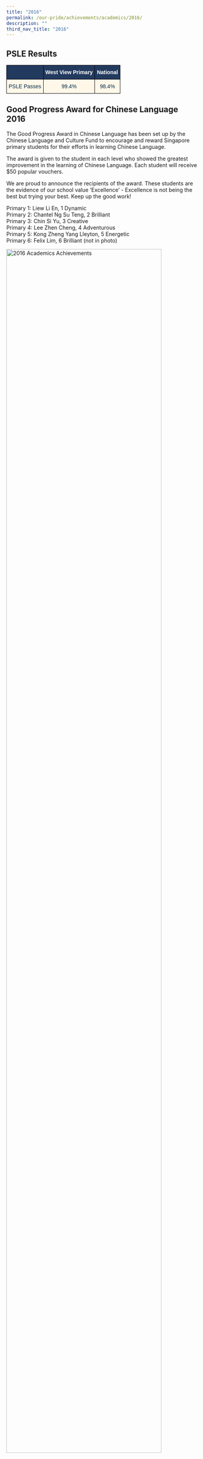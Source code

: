 ```yaml
---
title: "2016"
permalink: /our-pride/achievements/academics/2016/
description: ""
third_nav_title: "2016"
---
```


PSLE Results
------------

<style type="text/css">
.tg  {border-collapse:collapse;border-spacing:0;}
.tg td{border-color:black;border-style:solid;border-width:1px;font-family:Arial, sans-serif;font-size:14px;
  overflow:hidden;padding:10px 5px;word-break:normal;}
.tg th{border-color:black;border-style:solid;border-width:1px;font-family:Arial, sans-serif;font-size:14px;
  font-weight:normal;overflow:hidden;padding:10px 5px;word-break:normal;}
.tg .tg-gcor{background-color:#223A5E;color:#FFF;font-weight:bold;text-align:center;vertical-align:top}
.tg .tg-mqfk{background-color:#FFF8E8;color:#042847;text-align:center;vertical-align:middle}
</style>
<table class="tg">
<thead>
  <tr>
    <th class="tg-gcor"></th>
    <th class="tg-gcor"><span style="font-weight:bold;color:#FFF;background-color:#223A5E">West View Primary</span></th>
    <th class="tg-gcor"><span style="font-weight:bold;color:#FFF;background-color:#223A5E">National</span></th>
  </tr>
</thead>
<tbody>
  <tr>
    <td class="tg-mqfk"><span style="color:#042847;background-color:#FFF8E8">PSLE Passes</span></td>
    <td class="tg-mqfk"><span style="color:#042847;background-color:#FFF8E8">99.4%</span></td>
    <td class="tg-mqfk"><span style="color:#042847;background-color:#FFF8E8">98.4%</span></td>
  </tr>
</tbody>
</table>

Good Progress Award for Chinese Language 2016
---------------------------------------------

The Good Progress Award in Chinese Language has been set up by the Chinese Language and Culture Fund to encourage and reward Singapore primary students for their efforts in learning Chinese Language.

  

The award is given to the student in each level who showed the greatest improvement in the learning of Chinese Language. Each student will receive $50 popular vouchers.

  

We are proud to announce the recipients of the award. These students are the evidence of our school value ‘Excellence’ - Excellence is not being the best but trying your best. Keep up the good work!

  

Primary 1: Liew Li En, 1 Dynamic <br>
Primary 2: Chantel Ng Su Teng, 2 Brilliant <br>
Primary 3: Chin Si Yu, 3 Creative <br>
Primary 4: Lee Zhen Cheng, 4 Adventurous <br>
Primary 5: Kong Zheng Yang Lleyton, 5 Energetic <br>
Primary 6: Felix Lim, 6 Brilliant (not in photo)

<style>  
img {  
  display: block;  
  margin-left: auto;  
  margin-right: auto;  
}  
</style>  
<body><img src="/images/FullSizeRender%201.jpeg" alt="2016 Academics Achievements" style="width:90%;">  
  
</body>  
<br>

25th National Group Creative Story-Telling Competition 2016
-----------------------------------------------------------

25th National Group Creative Story-Telling Competition 2016 was held at Hwa Chong Institution on 30th July. It was a tough fight for our team. They had to compete with finalists such as Dao Nan Primary School, Nan Hua Primary School, Pei Hwa Presbyterian and ACS Junior. The theme “Singapore Spirit” was encapsulated through the wonderful performance by our pupils. Our school managed to beat all finalists to emerge as Champion!The script was written by Mdm Li Hongyu and co-trained by Mdm Shi Yuanna. Kudos to our teachers-in-charge who have put in a lot of effort and time to train the pupils. Thank you teachers and pupils for flying the West View Flag high!

  

Congratulations to the following pupils:

<style type="text/css">
.tg  {border-collapse:collapse;border-spacing:0;}
.tg td{border-color:black;border-style:solid;border-width:1px;font-family:Arial, sans-serif;font-size:14px;
  overflow:hidden;padding:10px 5px;word-break:normal;}
.tg th{border-color:black;border-style:solid;border-width:1px;font-family:Arial, sans-serif;font-size:14px;
  font-weight:normal;overflow:hidden;padding:10px 5px;word-break:normal;}
.tg .tg-347y{background-color:#FFF8E8;color:#042847;text-align:left;vertical-align:top}
.tg .tg-tdgo{background-color:#223A5E;color:#FFF;text-align:left;vertical-align:top}
.tg .tg-amaz{background-color:#E3EEFF;color:#042847;text-align:left;vertical-align:top}
</style>
<table class="tg">
<thead>
  <tr>
    <th class="tg-tdgo"><span style="font-weight:normal">P5-E</span></th>
    <th class="tg-tdgo"><span style="font-weight:normal">LIM ZHI XIAN</span></th>
    <th class="tg-tdgo"><span style="font-weight:normal">林智贤</span></th>
  </tr>
</thead>
<tbody>
  <tr>
    <td class="tg-347y">P5-E</td>
    <td class="tg-347y">SAM LOK YIU</td>
    <td class="tg-347y">岑乐瑶</td>
  </tr>
  <tr>
    <td class="tg-amaz">P5-F</td>
    <td class="tg-amaz">CHONG JIA CHEE</td>
    <td class="tg-amaz">张珈绮</td>
  </tr>
  <tr>
    <td class="tg-347y">P5-F</td>
    <td class="tg-347y" colspan="2">CUAJOTOR TRISHIA LEIGH CUIZON</td>
  </tr>
  <tr>
    <td class="tg-amaz">P5-F</td>
    <td class="tg-amaz">LIM JUN YOU </td>
    <td class="tg-amaz">林俊佑</td>
  </tr>
</tbody>
</table>

<style>  
img {  
  display: block;  
  margin-left: auto;  
  margin-right: auto;  
}  
</style>  
<body><img src="/images/Celebrating%20success%20together%20with%20Nan%20Hua%20High%20School.jpeg" alt="2016 Academics Achievements" style="width:80%;">  
  
</body>  
<p style="text-align:center;">Celebrating success together with Nan Hua High School</p>

<style>  
img {  
  display: block;  
  margin-left: auto;  
  margin-right: auto;  
}  
</style>  
<body><img src="/images/Receiving%20the%20award%20from%20MP%20Ms%20Tin%20Pei%20Ling.jpeg" alt="2016 Academics Achievements" style="width:80%;">  
  
</body>  
<p style="text-align:center;">Receiving the award from MP Ms Tin Pei Ling</p>

Sony Creative Science Award 2016
--------------------------------

West View Primary School took part in the Sony Creative Science Award (SCSA) 2016. The competition aims to showcase the pupils’ creativity in designing toys that illustrate scientific principles. Pupils had a fun and enjoyable time in learning Science through this platform.

  

This year, SCSA received an overwhelming response from Primary schools all over Singapore with a total of 6432 toy entries. Our school submitted a total of 11 toy entries.


<p style="text-align:center;">West View Primary School Toy Entries<br><br><strong><em>VIDEO TO BE EMBEDDED HERE!</em></strong></p>

Out of the many toy entries, we are proud to announce that two of our toy entries were selected as winning entries. The pupils collected their awards from Minister of State, Ministry of Communications and Information & Ministry of Education, Dr Janil Puthucheary.

  

One of our toys, Rolling Marbles, was conferred a Merit Award for the ScizKid category. The toy inventor is Muhaimin Hanan from Primary 1 Energetic. Well done, Muhaimin!

<style>  
img {  
  display: block;  
  margin-left: auto;  
  margin-right: auto;  
}  
</style>  
<body><img src="/images/SCSA%20(4).jpeg" alt="2016 Academics Achievements" style="width:80%;">  
  
</body>  
<p style="text-align:center;">(Muhaimin receiving his award from Dr Janil Puthucheary)</p>

The next winner is Reiko Mari from Primary 2 Energetic. Her toy, Airball, was conferred a Commendation Award for the WhizKid category. Bravo Reiko!

<style>  
img {  
  display: block;  
  margin-left: auto;  
  margin-right: auto;  
}  
</style>  
<body><img src="/images/SCSA%20(5).jpeg" alt="2016 Academics Achievements" style="width:80%;">  
  
</body>  
<p style="text-align:center;">(Reiko receiving her award from Dr Janil Puthucheary)</p>

2 of our teachers, Mr Peter Ho and Mdm Rajvinder Kaur, were awarded the Blue Ribbon Award for their contribution to SCSA and having positive influence on pupils to encourage them to participate in SCSA.

<style>  
img {  
  display: block;  
  margin-left: auto;  
  margin-right: auto;  
}  
</style>  
<body><img src="/images/SCSA%20(3).jpeg" alt="2016 Academics Achievements" style="width:80%;">  
  
</body>  

2016 Junior Science Whiz Challenge
----------------------------------

A group of 6F pupils (6 contestants and 10 supporters) took part in the 2016 Junior Science Whiz Challenge held at the River Valley High. Both the contestants and supporters had a meaningful time participating in the various activities like the Science Trails, Written and Practical Tests. A team of contestants comprising, Siow Jia Wei, Vencillaa Hendry Daniel Chitrarasu and Noshin Anbar Chowdhury, managed to come in 1st runner up for the practical test (competing with other 19 teams). Moreover, Siow Jia Wei was also one of the top 11 to 20th student in the written round. We hope to provide more of such experiences and opportunities for our pupils and continue to enthuse them in learning science.

<style>  
img {  
  display: block;  
  margin-left: auto;  
  margin-right: auto;  
}  
</style>  
<body><img src="/images/IMG-20160425-WA0009.jpeg" alt="2016 Academics Achievements" style="width:90%;">  
  
</body>  
<br>